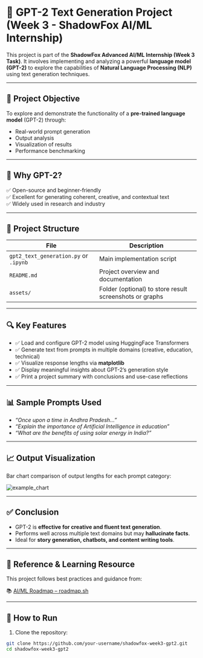 # 🤖 GPT-2 Text Generation Project (Week 3 - ShadowFox AI/ML Internship)

This project is part of the **ShadowFox Advanced AI/ML Internship (Week 3 Task)**. It involves implementing and analyzing a powerful **language model (GPT-2)** to explore the capabilities of **Natural Language Processing (NLP)** using text generation techniques.

---

## 🚀 Project Objective

To explore and demonstrate the functionality of a **pre-trained language model** (GPT-2) through:
- Real-world prompt generation
- Output analysis
- Visualization of results
- Performance benchmarking

---

## 🧠 Why GPT-2?

✅ Open-source and beginner-friendly  
✅ Excellent for generating coherent, creative, and contextual text  
✅ Widely used in research and industry  

---

## 📁 Project Structure

| File | Description |
|------|-------------|
| `gpt2_text_generation.py` or `.ipynb` | Main implementation script |
| `README.md` | Project overview and documentation |
| `assets/` | Folder (optional) to store result screenshots or graphs |

---

## 🔍 Key Features

- ✅ Load and configure GPT-2 model using HuggingFace Transformers
- ✅ Generate text from prompts in multiple domains (creative, education, technical)
- ✅ Visualize response lengths via **matplotlib**
- ✅ Display meaningful insights about GPT-2’s generation style
- ✅ Print a project summary with conclusions and use-case reflections

---

## 📊 Sample Prompts Used

- *“Once upon a time in Andhra Pradesh…”*  
- *“Explain the importance of Artificial Intelligence in education”*  
- *“What are the benefits of using solar energy in India?”*

---

## 📈 Output Visualization

Bar chart comparison of output lengths for each prompt category:

![example_chart](assets/output_bar_chart.png) <!-- Add your actual image path -->

---

## ✅ Conclusion

- GPT-2 is **effective for creative and fluent text generation**.
- Performs well across multiple text domains but may **hallucinate facts**.
- Ideal for **story generation, chatbots, and content writing tools**.

---

## 🧭 Reference & Learning Resource

This project follows best practices and guidance from:

📚 [AI/ML Roadmap – roadmap.sh](https://roadmap.sh/ai-data-scientist)

---

## 📌 How to Run

1. Clone the repository:
```bash
git clone https://github.com/your-username/shadowfox-week3-gpt2.git
cd shadowfox-week3-gpt2
